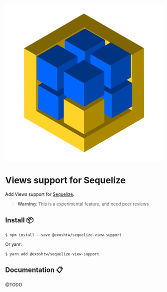 
![sv](https://github.com/exoshtw/sequelize-view-support/blob/develop/esdoc/images/logo.png)

# Views support for Sequelize

Add Views support for [Sequelize](https://sequelize.org/).

> **Warning**: This is a experimental feature, and need peer reviews

## Install 📦

    $ npm install --save @exoshtw/sequelize-view-support

Or yanr:

    $ yarn add @exoshtw/sequelize-view-support

## Documentation 📋

@TODO

